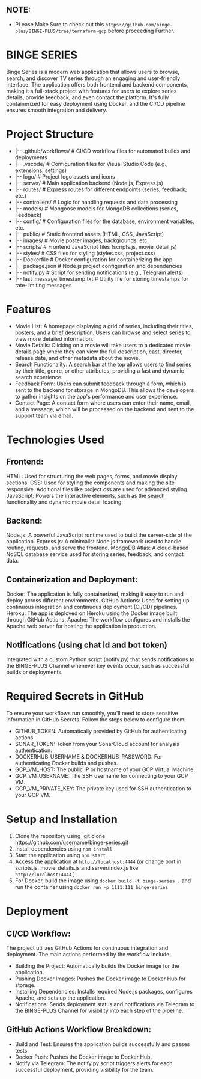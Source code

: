 ## NOTE: 
- PLease Make Sure to check out this `https://github.com/binge-plus/BINGE-PLUS/tree/terraform-gcp` before proceeding Further.

# BINGE SERIES
Binge Series is a modern web application that allows users to browse, search, and discover TV series through an engaging and user-friendly interface. The application offers both frontend and backend components, making it a full-stack project with features for users to explore series details, provide feedback, and even contact the platform. It's fully containerized for easy deployment using Docker, and the CI/CD pipeline ensures smooth integration and delivery.

# Project Structure
- |-- .github/workflows/      # CI/CD workflow files for automated builds and deployments
- |-- .vscode/                # Configuration files for Visual Studio Code (e.g., extensions, settings)
- |-- logo/                   # Project logo assets and icons
- |-- server/                 # Main application backend (Node.js, Express.js)
-    |-- routes/             # Express routes for different endpoints (series, feedback, etc.)
-    |-- controllers/        # Logic for handling requests and data processing
-    |-- models/             # Mongoose models for MongoDB collections (series, Feedback)
-    |-- config/             # Configuration files for the database, environment variables, etc.
- |-- public/                 # Static frontend assets (HTML, CSS, JavaScript)
-    |-- images/             # Movie poster images, backgrounds, etc.
-    |-- scripts/            # Frontend JavaScript files (scripts.js, movie_detail.js)
-    |-- styles/             # CSS files for styling (styles.css, project.css)
- |-- Dockerfile              # Docker configuration for containerizing the app
- |-- package.json            # Node.js project configuration and dependencies
- |-- notify.py               # Script for sending notifications (e.g., Telegram alerts)
- |-- last_message_timestamp.txt # Utility file for storing timestamps for rate-limiting messages


# Features
- Movie List: A homepage displaying a grid of series, including their titles, posters, and a brief description. Users can browse and select series to view more detailed information.
- Movie Details: Clicking on a movie will take users to a dedicated movie details page where they can view the full description, cast, director, release date, and other metadata about the movie.
- Search Functionality: A search bar at the top allows users to find series by their title, genre, or other attributes, providing a fast and dynamic search experience.
- Feedback Form: Users can submit feedback through a form, which is sent to the backend for storage in MongoDB. This allows the developers to gather insights on the app's performance and user experience.
- Contact Page: A contact form where users can enter their name, email, and a message, which will be processed on the backend and sent to the support team via email.

# Technologies Used
## Frontend:
HTML: Used for structuring the web pages, forms, and movie display sections.
CSS: Used for styling the components and making the site responsive. Additional files like project.css are used for advanced styling.
JavaScript: Powers the interactive elements, such as the search functionality and dynamic movie detail loading.

## Backend:
Node.js: A powerful JavaScript runtime used to build the server-side of the application.
Express.js: A minimalist Node.js framework used to handle routing, requests, and serve the frontend.
MongoDB Atlas: A cloud-based NoSQL database service used for storing series, feedback, and contact data.

## Containerization and Deployment:
Docker: The application is fully containerized, making it easy to run and deploy across different environments.
GitHub Actions: Used for setting up continuous integration and continuous deployment (CI/CD) pipelines.
Heroku: The app is deployed on Heroku using the Docker image built through GitHub Actions.
Apache: The workflow configures and installs the Apache web server for hosting the application in production.

## Notifications (using chat id and bot token) 
Integrated with a custom Python script (notify.py) that sends notifications to the BINGE-PLUS Channel whenever key events occur, such as successful builds or deployments.

# Required Secrets in GitHub
To ensure your workflows run smoothly, you'll need to store sensitive information in GitHub Secrets. Follow the steps below to configure them:

- GITHUB_TOKEN: Automatically provided by GitHub for authenticating actions.
- SONAR_TOKEN: Token from your SonarCloud account for analysis authentication.
- DOCKERHUB_USERNAME & DOCKERHUB_PASSWORD: For authenticating Docker builds and pushes.
- GCP_VM_HOST: The public IP or hostname of your GCP Virtual Machine.
- GCP_VM_USERNAME: The SSH username for connecting to your GCP VM.
- GCP_VM_PRIVATE_KEY: The private key used for SSH authentication to your GCP VM.

# Setup and Installation
1. Clone the repository using `git clone https://github.com/username/binge-series.git
2. Install dependencies using `npm install`
3. Start the application using `npm start`
4. Access the application at `http://localhost:4444` (or change port in scripts.js, movie_details.js and server/index.js like `http://localhost:4444` )
5. For Docker, build the image using `docker build -t binge-series .` and run the container using `docker run -p 1111:111 binge-series`

# Deployment
## CI/CD Workflow:
The project utilizes GitHub Actions for continuous integration and deployment. The main actions performed by the workflow include:

- Building the Project: Automatically builds the Docker image for the application.
- Pushing Docker Images: Pushes the Docker image to Docker Hub for storage.
- Installing Dependencies: Installs required Node.js packages, configures Apache, and sets up the application.
- Notifications: Sends deployment status and notifications via Telegram to the BINGE-PLUS Channel for visibility into each step of the pipeline.

## GitHub Actions Workflow Breakdown:
- Build and Test: Ensures the application builds successfully and passes tests.
- Docker Push: Pushes the Docker image to Docker Hub.
- Notify via Telegram: The notify.py script triggers alerts for each successful deployment, providing visibility for the team.

